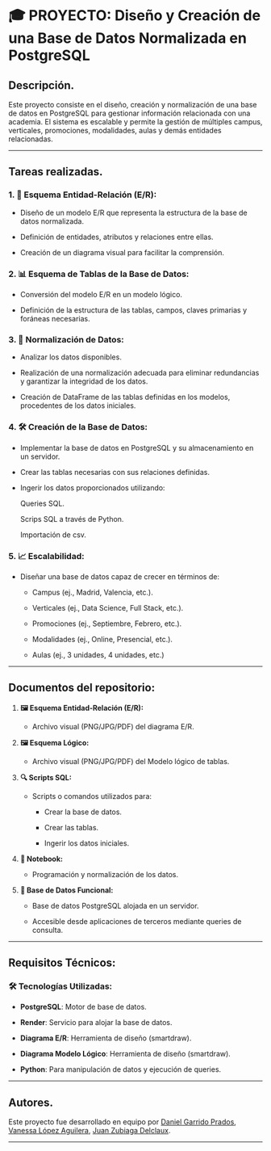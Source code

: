 # 🎓 PROYECTO: Diseño y Creación de una Base de Datos Normalizada en PostgreSQL

## Descripción.

Este proyecto consiste en el diseño, creación y normalización de una base de datos en PostgreSQL para gestionar información relacionada con una academia. El sistema es escalable y permite la gestión de múltiples campus, verticales, promociones, modalidades, aulas y demás entidades relacionadas.

---

## Tareas realizadas.

### 1. **📘 Esquema Entidad-Relación (E/R):**

   - Diseño de un modelo E/R que representa la estructura de la base de datos normalizada.

   - Definición de entidades, atributos y relaciones entre ellas.

   - Creación de un diagrama visual para facilitar la comprensión.


### 2. **📊 Esquema de Tablas de la Base de Datos:**

   - Conversión del modelo E/R en un modelo lógico.

   - Definición de la estructura de las tablas, campos, claves primarias y foráneas necesarias.

### 3. **🧹 Normalización de Datos:**

   - Analizar los datos disponibles.

   - Realización de una normalización adecuada para eliminar redundancias y garantizar la integridad de los datos.

   - Creación de DataFrame de las tablas definidas en los modelos, procedentes de los datos iniciales.

### 4. **🛠️ Creación de la Base de Datos:**

   - Implementar la base de datos en PostgreSQL y su almacenamiento en un servidor.

   - Crear las tablas necesarias con sus relaciones definidas.

   - Ingerir los datos proporcionados utilizando:
   
        Queries SQL.

        Scrips SQL a través de Python.

        Importación de csv.

### 5. **📈 Escalabilidad:**

   - Diseñar una base de datos capaz de crecer en términos de:

     - Campus (ej., Madrid, Valencia, etc.).

     - Verticales (ej., Data Science, Full Stack, etc.).

     - Promociones (ej., Septiembre, Febrero, etc.).

     - Modalidades (ej., Online, Presencial, etc.).

     - Aulas (ej., 3 unidades, 4 unidades, etc.)

---

## Documentos del repositorio:

1. **🖼️ Esquema Entidad-Relación (E/R):**

   - Archivo visual (PNG/JPG/PDF) del diagrama E/R.

2. **🖼️ Esquema Lógico:**

   - Archivo visual (PNG/JPG/PDF) del Modelo lógico de tablas.


3. **🔍 Scripts SQL:**

   - Scripts o comandos utilizados para:

     - Crear la base de datos.

     - Crear las tablas.

     - Ingerir los datos iniciales.

4. **📜 Notebook:**

    - Programación y normalización de los datos.
   

5. **🚀 Base de Datos Funcional:**

   - Base de datos PostgreSQL alojada en un servidor.

   - Accesible desde aplicaciones de terceros mediante queries de consulta.

   
---

## Requisitos Técnicos:

### 🛠️ Tecnologías Utilizadas:

- **PostgreSQL**: Motor de base de datos.

- **Render**: Servicio para alojar la base de datos.

- **Diagrama E/R**: Herramienta de diseño (smartdraw).

- **Diagrama Modelo Lógico**: Herramienta de diseño (smartdraw).

- **Python**: Para manipulación de datos y ejecución de queries.

---

## Autores.

Este proyecto fue desarrollado en equipo por [Daniel Garrido Prados](https://github.com/Danielgarpra/SQL_projet.git), [Vanessa López Aguilera](https://github.com/VanessaLpzAg/Proyecto_BBDD.git), [Juan Zubiaga Delclaux](https://github.com/JZubiaga13/Proyecto_BBDD). 

---